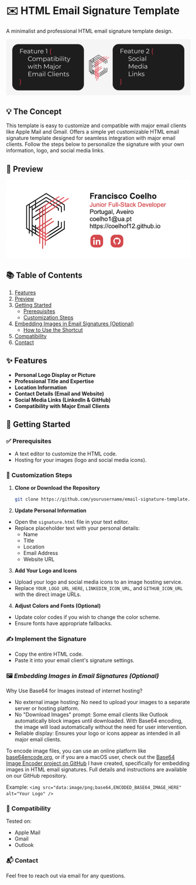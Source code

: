 # ✉️ HTML Email Signature Template

A minimalist and professional HTML email signature template design.

![Project Cover](https://raw.githubusercontent.com/coelhof12/custom_HTML_signature/main/assets/Repo_Cover.jpg)

## 💡 The Concept

This template is easy to customize and compatible with major email clients like Apple Mail and Gmail. Offers a simple yet customizable HTML email signature template designed for seamless integration with major email clients. Follow the steps below to personalize the signature with your own information, logo, and social media links. 

## 👀 Preview

![Siganture Preview](https://raw.githubusercontent.com/coelhof12/custom_HTML_signature/refs/heads/main/assets/signature_preview.png)

## 📚 Table of Contents

1. [Features](#features)
2. [Preview](#preview)
3. [Getting Started](#getting-started)
   - [Prerequisites](#prerequisites)
   - [Customization Steps](#customization-steps)
4. [Embedding Images in Email Signatures (Optional)](#embedding-images-in-email-signatures-optional)
   - [How to Use the Shortcut](#how-to-use-the-shortcut)
5. [Compatibility](#compatibility)
6. [Contact](#contact)

## ✨ Features 

- **Personal Logo Display or Picture**
- **Professional Title and Expertise**
- **Location Information**
- **Contact Details (Email and Website)**
- **Social Media Links (LinkedIn & GitHub)**
- **Compatibility with Major Email Clients**

## 🚀 Getting Started

### ✅ **Prerequisites** 

- A text editor to customize the HTML code.
- Hosting for your images (logo and social media icons).

### 🎨 **Customization Steps**

1. **Clone or Download the Repository** 

   ```bash
   git clone https://github.com/yourusername/email-signature-template.git
   ```

2. **Update Personal Information**

- Open the `signature.html` file in your text editor.
- Replace placeholder text with your personal details:
  - Name
  - Title
  - Location
  - Email Address
  - Website URL

3. **Add Your Logo and Icons**

- Upload your logo and social media icons to an image hosting service.
- Replace `YOUR_LOGO_URL_HERE`, `LINKEDIN_ICON_URL`, and `GITHUB_ICON_URL` with the direct image URLs.

4. **Adjust Colors and Fonts (Optional)**

- Update color codes if you wish to change the color scheme.
- Ensure fonts have appropriate fallbacks.

### ✍️ **Implement the Signature**

- Copy the entire HTML code.
- Paste it into your email client's signature settings.

### 🖼️ **_Embedding Images in Email Signatures (Optional)_**

Why Use Base64 for Images instead of internet hosting?

- No external image hosting: No need to upload your images to a separate server or hosting platform.
- No "Download Images" prompt: Some email clients like Outlook automatically block images until downloaded. With Base64 encoding, the image will load automatically without the need for user intervention.
- Reliable display: Ensures your logo or icons appear as intended in all major email clients.

To encode image files, you can use an online platform like [base64encode.org](base64encode.org), or if you are a macOS user, check out the [Base64 Image Encoder project on GitHub](https://github.com/coelhof12/ios-shortcuts-base64-encoder) I have created, specifically for embedding images in HTML email signatures. Full details and instructions are available on our GitHub repository.

Example:
`<img src="data:image/png;base64,ENCODED_BASE64_IMAGE_HERE" alt="Your Logo" />`

### 📱 Compatibility

Tested on:

- Apple Mail
- Gmail
- Outlook

### 📬 Contact

Feel free to reach out via email for any questions.
